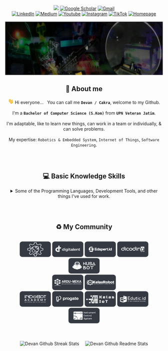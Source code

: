 <div align="center">
    <a align="center" href="https://github.com/cakraawijaya" target="_blank"><img src="https://views.igorkowalczyk.dev/api/badge/cakraawijaya?logo=gmail&label=Visitors&labelColor=6f00ff&color=8b008b&style=flat&format=short"></a>
    <a align="center" href="https://scholar.google.co.id/citations?user=g3gskSsAAAAJ&hl=id/" target="_blank"><img alt="Google Scholar" src="https://img.shields.io/badge/G-%2DScholar-lightgrey?logo=google-scholar&style=flat-square&logoColor=white&color=004ad0"></a>
    <a align="center" href="mailto:devancakra6@gmail.com" target="_blank"><img alt="Gmail" src="http://img.shields.io/badge/G-%2DMail-light?logo=gmail&style=flat-square&logoColor=white&color=a10c0c"></a><br>
    <a align="center" href="https://www.linkedin.com/in/cakraawijaya" target="_blank"><img alt="LinkedIn" src="https://custom-icon-badges.demolab.com/badge/LinkedIn-0A66C2?logo=linkedin-white&style=flat-square&logoColor=white&color=3056c7"></a>
    <a align="center" href="https://www.medium.com/@cakraawijaya" target="_blank"><img alt="Medium" src="https://img.shields.io/badge/Medium-light?logo=medium&style=flat-square&logoColor=white&color=2d343b"></a>
    <a align="center" href="https://www.youtube.com/@cakraawijaya" target="_blank"><img alt="Youtube" src="https://img.shields.io/badge/Youtube-light?logo=youtube&style=flat-square&logoColor=white&color=c00000"></a>
    <a align="center" href="https://www.instagram.com/cakraa.wijaya" target="_blank"><img alt="Instagram" src="https://img.shields.io/badge/Instagram-light?logo=instagram&style=flat-square&logoColor=white&color=bf0069"></a>
    <a align="center" href="https://www.tiktok.com/@cakraawijaya" target="_blank"><img alt="TikTok" src="https://img.shields.io/badge/TikTok-light?logo=tiktok&style=flat-square&logoColor=white&color=2d343b"></a>
    <a align="center" href="https://cakraawijaya.vercel.app/" target="_blank"><img alt="Homepage" src="https://img.shields.io/badge/Homepage-light?logo=homepage&style=flat-square&logoColor=white&color=1C3665"></a>
</div>

<br/>

<img width="1920" height="170" src="Assets/Banner/Welcome.gif" alt="Banner IoT Engineer by Devan C.M.W">

<h2></h2><h2 id="about" align="center">👤 About me</h2>
<div align="center">
    
<img src="Assets/About/wave.gif" height="18px"> Hi everyone... &nbsp; You can call me <strong>``` Devan / Cakra ```</strong>, welcome to my Github.<br/><br/>I'm a <strong>``` Bachelor of Computer Science (S.Kom) ```</strong> from <strong>``` UPN Veteran Jatim ```</strong>.<br/><br/>I'm adaptable, like to learn new things, can work in a team or individually, & can solve problems.<br/><br/>My expertise: ``` Robotics & Embedded System ```, ``` Internet of Things ```, ``` Software Engineering ```.

</div>

<br/><br/>

<h2></h2><h2 id="basicknowledge" align="center">💻 Basic Knowledge Skills</h2>
<div align="center">
<details><summary>Some of the Programming Languages, Development Tools, and other things I've used for work.</summary><br>
    
<table align="center">
    <p><strong>Programming Language</strong></p>
    <tr>
        <td align="center" width="96" height="96">
            <a href="#basicknowledge">
                <img src="Assets/Programming Language/c.webp" width="48" height="48" alt="c">
            </a><br/>
            <p>C</p>
        </td>
        <td align="center" width="96" height="96">
            <a href="#basicknowledge">
                <img src="Assets/Programming Language/cpp.webp" width="48" height="48" alt="c++">
            </a><br/>
            <p>C++</p>
        </td>
        <td align="center" width="96" height="96">
            <a href="#basicknowledge">
                <img src="Assets/Programming Language/csharp.webp" width="48" height="48" alt="c#">
            </a><br/>
            <p>C#</p>
        </td>
        <td align="center" width="96" height="96">
            <a href="#basicknowledge">
                <img src="Assets/Programming Language/visualbasicnet.webp" width="48" height="48" alt="vb-net">
            </a><br/>
            <p>Visual Basic .Net</p>
        </td>
        <td align="center" width="96" height="96">
            <a href="#basicknowledge">
                <img src="Assets/Programming Language/visualbasic6.webp" width="48" height="48" alt="vb-6">
            </a><br/>
            <p>Visual Basic 6</p>
        </td>
        <td align="center" width="96" height="96">
            <a href="#basicknowledge">
                <img src="Assets/Programming Language/javascript.webp" width="48" height="48" alt="js">
            </a><br/>
            <p>JavaScript</p>
        </td>
        <td align="center" width="96" height="96">
            <a href="#basicknowledge">
                <img src="Assets/Programming Language/php.webp" width="48" height="48" alt="php">
            </a><br/>
            <p>PHP</p>
        </td>
        <td align="center" width="96" height="96">
            <a href="#basicknowledge">
                <img src="Assets/Programming Language/sql.webp" width="48" height="48" alt="sql">
            </a><br/>
            <p>SQL</p>
        </td>
    </tr>
    <tr>
        <td align="center" width="96" height="96">
            <a href="#basicknowledge">
                <img src="Assets/Programming Language/python.webp" width="48" height="48" alt="python">
            </a><br/>
            <p>Python</p>
        </td>
        <td align="center" width="96" height="96">
            <a href="#basicknowledge">
                <img src="Assets/Programming Language/micropython.webp" width="48" height="48" alt="micropython">
            </a><br/>
            <p>MicroPython</p>
        </td>
        <td align="center" width="96" height="96">
            <a href="#basicknowledge">
                <img src="Assets/Programming Language/typescript.webp" width="48" height="48" alt="typescript">
            </a><br/>
            <p>TypeScript</p>
        </td>
    </tr>
</table><br/>
<table align="center">
    <p><strong>Frontend</strong></p>
    <tr>
        <td align="center" width="96" height="96">
            <a href="#basicknowledge">
                <img src="Assets/Frontend/tailwind.webp" width="48" height="48" alt="tailwind">
            </a><br/>
            <p>Tailwind CSS</p>
        </td>
        <td align="center" width="96" height="96">
            <a href="#basicknowledge">
                <img src="Assets/Frontend/bootstrap.webp" width="48" height="48" alt="bootstrap">
            </a><br/>
            <p>Bootstrap</p>
        </td>
        <td align="center" width="96" height="96">
            <a href="#basicknowledge">
                <img src="Assets/Frontend/vuejs.webp" width="48" height="48" alt="vue-js">
            </a><br/>
            <p>Vue.js</p>
        </td>
        <td align="center" width="96" height="96">
            <a href="#basicknowledge">
                <img src="Assets/Frontend/nextjs.webp" width="48" height="48" alt="next-js-15">
            </a><br/>
            <p>Next.js 15</p>
        </td>
        <td align="center" width="96" height="96">
            <a href="#basicknowledge">
                <img src="Assets/Frontend/reactjs.webp" width="48" height="48" alt="react-js">
            </a><br/>
            <p>React.js</p>
        </td>
        <td align="center" width="96" height="96">
            <a href="#basicknowledge">
                <img src="Assets/Frontend/fontawesome.webp" width="48" height="48" alt="font-awesome">
            </a><br/>
            <p>Font Awesome</p>
        </td>
        <td align="center" width="96" height="96">
            <a href="#basicknowledge">
                <img src="Assets/Frontend/framermotion.webp" width="48" height="48" alt="framer-motion">
            </a><br/>
            <p>Framer Motion</p>
        </td>
    </tr>
</table><br/>
<table align="center">
    <p><strong>Database and Backend</strong></p>
    <tr>
        <td align="center" width="96" height="96">
            <a href="#basicknowledge">
                <img src="Assets/Database and Backend/codeigniter.webp" width="48" height="48" alt="codeigniter">
            </a><br/>
            <p>Codeigniter</p>
        </td>
        <td align="center" width="96" height="96">
            <a href="#basicknowledge">
                <img src="Assets/Database and Backend/laravel.webp" width="48" height="48" alt="laravel">
            </a><br/>
            <p>Laravel</p>
        </td>
        <td align="center" width="96" height="96">
            <a href="#basicknowledge">
                <img src="Assets/Database and Backend/nodejs.webp" width="48" height="48" alt="nodejs">
            </a><br/>
            <p>Node.js</p>
        </td>
        <td align="center" width="96" height="96">
            <a href="#basicknowledge">
                <img src="Assets/Database and Backend/express.webp" width="48" height="48" alt="express">
            </a><br/>
            <p>Express.js</p>
        </td> 
        <td align="center" width="96" height="96">
            <a href="#basicknowledge">
                <img src="Assets/Database and Backend/botman.webp" width="48" height="48" alt="botman">
            </a><br/>
            <p>Botman</p>
        </td>
        <td align="center" width="96" height="96">
            <a href="#basicknowledge">
                <img src="Assets/Database and Backend/mysql.webp" width="48" height="48" alt="mysql">
            </a><br/>
            <p>MySQL</p>
        </td>
        <td align="center" width="96" height="96">
            <a href="#basicknowledge">
                <img src="Assets/Database and Backend/mariadb.webp" width="48" height="48" alt="mariadb">
            </a><br/>
            <p>MariaDB</p>
        </td>
        <td align="center" width="96" height="96">
            <a href="#basicknowledge">
                <img src="Assets/Database and Backend/postgresql.webp" width="48" height="48" alt="postgresql">
            </a><br/>
            <p>PostgreSQL</p>
        </td>
    </tr>
    <tr>      
        <td align="center" width="96" height="96">
            <a href="#basicknowledge">
                <img src="Assets/Database and Backend/mongodb.webp" width="48" height="48" alt="mongodb">
            </a><br/>
            <p>MongoDB</p>
        </td>
        <td align="center" width="96" height="96">
            <a href="#basicknowledge">
                <img src="Assets/Database and Backend/firebase.webp" width="48" height="48" alt="firebase">
            </a><br/>
            <p>Firebase</p>
        </td>
        <td align="center" width="96" height="96">
            <a href="#basicknowledge">
                <img src="Assets/Database and Backend/influxdb.webp" width="48" height="48" alt="influxdb">
            </a><br/>
            <p>InfluxDB</p>
        </td>
        <td align="center" width="96" height="96">
            <a href="#basicknowledge">
                <img src="Assets/Database and Backend/composer.webp" width="48" height="48" alt="composer">
            </a><br/>
            <p>Composer</p>
        </td>
    </tr>
</table><br/>
<table align="center">
    <p><strong>Embedded Systems and IoT</strong></p>
    <tr>
        <td align="center" width="96" height="96">
            <a href="#basicknowledge">
                <img src="Assets/Embedded Systems and IoT/arduino.webp" width="48" height="48" alt="arduino">
            </a><br/>
            <p>Arduino</p>
        </td>
        <td align="center" width="96" height="96">
            <a href="#basicknowledge">
                <img src="Assets/Embedded Systems and IoT/espressif.webp" width="48" height="48" alt="espressif">
            </a><br/>
            <p>ESP32/ESP8266</p>
        </td>
        <td align="center" width="96" height="96">
            <a href="#basicknowledge">
                <img src="Assets/Embedded Systems and IoT/stm.webp" width="48" height="48" alt="stm">
            </a><br/>
            <p>STM8/STM32</p>
        </td>
        <td align="center" width="96" height="96">
            <a href="#basicknowledge">
                <img src="Assets/Embedded Systems and IoT/raspberry.webp" width="48" height="48" alt="raspberry">
            </a><br/>
            <p>Raspberry Pi Pico</p>
        </td>
        <td align="center" width="96" height="96">
            <a href="#basicknowledge">
                <img src="Assets/Embedded Systems and IoT/blynk.webp" width="48" height="48" alt="blynk-iot">
            </a><br/>
            <p>Blynk IoT</p>
        </td>
        <td align="center" width="96" height="96">
            <a href="#basicknowledge">
                <img src="Assets/Embedded Systems and IoT/shiftrio.webp" width="48" height="48" alt="shiftr-io">
            </a><br/>
            <p>Shiftr.io</p>
        </td>
        <td align="center" width="96" height="96">
            <a href="#basicknowledge">
                <img src="Assets/Embedded Systems and IoT/thingsboard.webp" width="48" height="48" alt="thingsboard">
            </a><br/>
            <p>ThingsBoard</p>
        </td>
        <td align="center" width="96" height="96">
            <a href="#basicknowledge">
                <img src="Assets/Embedded Systems and IoT/ubidots.webp" width="48" height="48" alt="ubidots">
            </a><br/>
            <p>Ubidots</p>
        </td>
    </tr>
    <tr>     
        <td align="center" width="96" height="96">
            <a href="#basicknowledge">
                <img src="Assets/Embedded Systems and IoT/thingspeak.webp" width="48" height="48" alt="thingspeak">
            </a><br/>
            <p>ThingSpeak</p>
        </td>
        <td align="center" width="96" height="96">
            <a href="#basicknowledge">
                <img src="Assets/Embedded Systems and IoT/mosquitto.webp" width="48" height="48" alt="mosquitto">
            </a><br/>
            <p>Mosquitto</p>
        </td>
        <td align="center" width="96" height="96">
            <a href="#basicknowledge">
                <img src="Assets/Embedded Systems and IoT/iotnet.webp" width="48" height="48" alt="iot-net">
            </a><br/>
            <p>i-ot.net</p>
        </td>
        <td align="center" width="96" height="96">
            <a href="#basicknowledge">
                <img src="Assets/Embedded Systems and IoT/antares.webp" width="48" height="48" alt="antares">
            </a><br/>
            <p>Antares</p>
        </td>
        <td align="center" width="96" height="96">
            <a href="#basicknowledge">
                <img src="Assets/Embedded Systems and IoT/nodered.webp" width="48" height="48" alt="node-red">
            </a><br/>
            <p>Node-RED</p>
        </td>
        <td align="center" width="96" height="96">
            <a href="#basicknowledge">
                <img src="Assets/Embedded Systems and IoT/emqx.webp" width="48" height="48" alt="emqx">
            </a><br/>
            <p>EMQX</p>
        </td>
        <td align="center" width="96" height="96">
            <a href="#basicknowledge">
                <img src="Assets/Embedded Systems and IoT/hivemq.webp" width="48" height="48" alt="hivemq">
            </a><br/>
            <p>HiveMQ</p>
        </td>
        <td align="center" width="96" height="96">
            <a href="#basicknowledge">
                <img src="Assets/Embedded Systems and IoT/thingerio.webp" width="48" height="48" alt="thinger-io">
            </a><br/>
            <p>Thinger.io</p>
        </td>  
    </tr>
    <tr>     
        <td align="center" width="96" height="96">
            <a href="#basicknowledge">
                <img src="Assets/Embedded Systems and IoT/grafana.webp" width="48" height="48" alt="grafana">
            </a><br/>
            <p>Grafana</p>
        </td>
        <td align="center" width="96" height="96">
            <a href="#basicknowledge">
                <img src="Assets/Embedded Systems and IoT/kodular.webp" width="48" height="48" alt="kodular">
            </a><br/>
            <p>Kodular</p>
        </td>
        <td align="center" width="96" height="96">
            <a href="#basicknowledge">
                <img src="Assets/Embedded Systems and IoT/mitappinventor.webp" width="48" height="48" alt="mit-app-inventor">
            </a><br/>
            <p>MIT App Inventor</p>
        </td>
        <td align="center" width="96" height="96">
            <a href="#basicknowledge">
                <img src="Assets/Embedded Systems and IoT/mqttx.webp" width="48" height="48" alt="mqttx">
            </a><br/>
            <p>MQTTX</p>
        </td>
        <td align="center" width="96" height="96">
            <a href="#basicknowledge">
                <img src="Assets/Embedded Systems and IoT/platformio.webp" width="48" height="48" alt="platform-io">
            </a><br/>
            <p>PlatformIO</p>
        </td>
        <td align="center" width="96" height="96">
            <a href="#basicknowledge">
                <img src="Assets/Embedded Systems and IoT/mqtt.webp" width="48" height="48" alt="mqtt">
            </a><br/>
            <p>MQTT</p>
        </td>
        <td align="center" width="96" height="96">
            <a href="#basicknowledge">
                <img src="Assets/Embedded Systems and IoT/websocket.webp" width="48" height="48" alt="websocket">
            </a><br/>
            <p>WebSocket</p>
        </td>
    </tr>
</table><br/>
<table align="center">
    <p><strong>Others</strong></p>
    <tr>      
        <td align="center" width="96" height="96">
            <a href="#basicknowledge">
                <img src="Assets/Others/vs.webp" width="48" height="48" alt="visual-studio">
            </a><br/>
            <p>Visual Studio</p>
        </td>
        <td align="center" width="96" height="96">
            <a href="#basicknowledge">
                <img src="Assets/Others/vscode.webp" width="48" height="48" alt="vs-code">
            </a><br/>
            <p>VS Code</p>
        </td>
        <td align="center" width="96" height="96">
            <a href="#basicknowledge">
                <img src="Assets/Others/xampp.webp" width="48" height="48" alt="xampp">
            </a><br/>
            <p>XAMPP</p>
        </td>
        <td align="center" width="96" height="96">
            <a href="#basicknowledge">
                <img src="Assets/Others/laragon.webp" width="48" height="48" alt="laragon">
            </a><br/>
            <p>Laragon</p>
        </td>
        <td align="center" width="96" height="96">
            <a href="#basicknowledge">
                <img src="Assets/Others/ngrok.webp" width="48" height="48" alt="ngrok">
            </a><br/>
            <p>Ngrok</p>
        </td>
        <td align="center" width="96" height="96">
            <a href="#basicknowledge">
                <img src="Assets/Others/apache.webp" width="48" height="48" alt="apache">
            </a><br/>
            <p>Apache</p>
        </td>
        <td align="center" width="96" height="96">
            <a href="#basicknowledge">
                <img src="Assets/Others/git.webp" width="48" height="48" alt="git">
            </a><br/>
            <p>Git</p>
        </td>
        <td align="center" width="96" height="96">
            <a href="#basicknowledge">
                <img src="Assets/Others/github.webp" width="48" height="48" alt="github">
            </a><br/>
            <p>Github</p>
        </td>
    </tr>
    <tr>      
        <td align="center" width="96" height="96">
            <a href="#basicknowledge">
                <img src="Assets/Others/docker.webp" width="48" height="48" alt="docker">
            </a><br/>
            <p>Docker</p>
        </td>
        <td align="center" width="96" height="96">
            <a href="#basicknowledge">
                <img src="Assets/Others/twilio.webp" width="48" height="48" alt="twilio">
            </a><br/>
            <p>Twilio</p>
        </td>
        <td align="center" width="96" height="96">
            <a href="#basicknowledge">
                <img src="Assets/Others/fonnte.webp" width="48" height="48" alt="fonnte">
            </a><br/>
            <p>Fonnte</p>
        </td>
        <td align="center" width="96" height="96">
            <a href="#basicknowledge">
                <img src="Assets/Others/telegram.webp" width="48" height="48" alt="telegram-api">
            </a><br/>
            <p>Telegram API</p>
        </td>
        <td align="center" width="96" height="96">
            <a href="#basicknowledge">
                <img src="Assets/Others/figma.webp" width="48" height="48" alt="figma">
            </a><br/>
            <p>Figma</p>
        </td>
        <td align="center" width="96" height="96">
            <a href="#basicknowledge">
                <img src="Assets/Others/eagle.webp" width="48" height="48" alt="autodesk-eagle">
            </a><br/>
            <p>Autodesk Eagle</p>
        </td>
        <td align="center" width="96" height="96">
            <a href="#basicknowledge">
                <img src="Assets/Others/easyeda.webp" width="48" height="48" alt="easyeda">
            </a><br/>
            <p>EasyEDA</p>
        </td>
        <td align="center" width="96" height="96">
            <a href="#basicknowledge">
                <img src="Assets/Others/photoshop.webp" width="48" height="48" alt="adobe-photoshop">
            </a><br/>
            <p>Adobe Photoshop</p>
        </td>
    </tr>
    <tr>      
        <td align="center" width="96" height="96">
            <a href="#basicknowledge">
                <img src="Assets/Others/canva.webp" width="48" height="48" alt="canva">
            </a><br/>
            <p>Canva</p>
        </td>
        <td align="center" width="96" height="96">
            <a href="#basicknowledge">
                <img src="Assets/Others/msoffice.webp" width="48" height="48" alt="ms-office">
            </a><br/>
            <p>Microsoft Office</p>
        </td>
    </tr>
</table>
</div>
</details>

<br/><br/>

<h2></h2><h2 id="community" align="center">♻️ My Community</h2>

<br/>

<div align="center">
  <a align="center" href="https://www.instagram.com/robotics.upnjatim/" target="_blank"><img width="100" height="50" alt="Robotics UPN Community" src="Assets/Community/logo_robotics_upn.png"></a>
  <a align="center" href="https://digitalent.komdigi.go.id/" target="_blank"><img width="100" height="50" alt="DTS PROA Alumnus" src="Assets/Community/logo_digitalent.png"></a>
  <a align="center" href="https://edspert.id/" target="_blank"><img width="100" height="50" alt="Edspert Community" src="Assets/Community/logo_edspert.id.png"></a>
  <a align="center" href="https://www.dicoding.com/" target="_blank"><img width="100" height="50" alt="Dicoding Community" src="Assets/Community/logo_dicoding.png"></a>
  <a align="center" href="https://nusabot.id/" target="_blank"><img width="100" height="50" alt="Nusabot Community" src="Assets/Community/logo_nusabot.png"></a>
  <br/>
  <a align="center" href="https://t.me/ardumeka" target="_blank"><img width="100" height="50" alt="Ardumeka Community" src="Assets/Community/logo_ardumeka.png"></a>
  <a align="center" href="https://t.me/kelasrobotgrup" target="_blank"><img width="100" height="50" alt="Kelas Robot Community" src="Assets/Community/logo_kelas_robot.png"></a>
  <br/>
  <a align="center" href="https://indobot.co.id/" target="_blank"><img width="100" height="50" alt="Indobot Community" src="Assets/Community/logo_indobot.png"></a>
  <a align="center" href="https://progate.com/" target="_blank"><img width="100" height="50" alt="Progate Community" src="Assets/Community/logo_progate.png"></a>
  <a align="center" href="https://kelasiot.id/" target="_blank"><img width="100" height="50" alt="ICS Community" src="Assets/Community/logo_kelas_iot.png"></a>
  <a align="center" href="https://edutic.id/" target="_blank"><img width="100" height="50" alt="Edutic Community" src="Assets/Community/logo_edutic.id.png"></a>
  <a align="center" href="https://www.ics-cademy.com/" target="_blank"><img width="100" height="50" alt="ICS Community" src="Assets/Community/logo_ics.png"></a>
</div><br/><br/><br/>

<div class="container" id="githubstats" align="center">
  <img align="center" alt="Devan Github Streak Stats" src="https://streak-stats.demolab.com/?user=cakraawijaya&show_icons=true&hide_border=true&layout=compact&theme=algolia">&nbsp;&nbsp;&nbsp;&nbsp;
      
  <img align="center" alt="Devan Github Readme Stats" src="https://github-readme-stats.vercel.app/api/top-langs/?username=cakraawijaya&show_icons=true&hide=scss&hide_border=true&count_private=true&include_all_commits=true&layout=compact&theme=algolia">
</div>